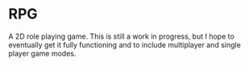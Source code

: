 # RPG
A 2D role playing game. This is still a work in progress, but I hope to eventually get it fully functioning and to include multiplayer
and single player game modes.
